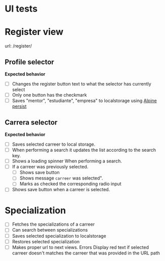 # UI tests

# Register view
url: /register/

## Profile selector

**Expected behavior**
- [ ] Changes the register button text to what the selector has currently select
- [ ] Only one button has the checkmark
- [ ] Saves  "mentor", "estudiante", "empresa"  to localstorage using [Alpine persist](https://alpinejs.dev/plugins/persist)

## Carrera selector

**Expected behavior**
- [ ] Saves selected carreer to local storage.
- [ ] When performing a search it updates the list according to the search key.
- [ ] Shows a loading spinner When performing a search.
- [ ] If a carreer was previously selected.
    - [ ] Shows save button
    - [ ] Shows message `carreer` was selected".
    - [ ] Marks as checked the corresponding radio input
- [ ] Shows save button when a carreer is selected.

# Specialization
- [ ] Fetches the specializations of a carreer
- [ ] Can search between specializations
- [ ] Saves selected specialization to localstorage
- [ ] Restores selected specialization
- [ ] Makes proper url to next views.
Errors
Display red text if selected carreer doesn't matches the carreer that was provided in the URL path
